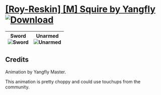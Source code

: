 # [\[Roy-Reskin\] \[M\] Squire by Yangfly](https://git.io/JisMl) [![Download](https://img.shields.io/badge/Download--red?style=social&logo=github)](https://git.io/Jisy7)

| <b>Sword</b><br/><img alt="Sword" src="https://git.io/JisP8"/> | <b>Unarmed</b><br/><img alt="Unarmed" src="https://git.io/JisPC"/> |
| :---: | :---: |

## Credits

Animation by Yangfly Master.

This animation is pretty choppy and could use touchups from the community.

